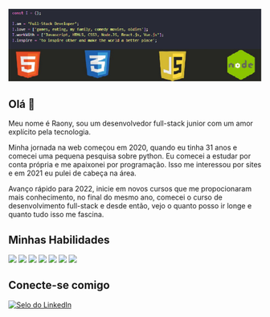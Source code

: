 
[![ Ynoar05 - Github Banner ](/assets/fundo-git.png)](https://www.linkedin.com/in/raony-clistenes-marques-da-silva-197a54102/)



##  Olá 👋

Meu nome é Raony, sou um desenvolvedor full-stack junior com um amor explícito pela tecnologia.

Minha jornada na web começou em 2020, quando eu tinha 31 anos e comecei uma pequena pesquisa sobre python. Eu comecei a estudar por conta própria e me apaixonei por programação. Isso me interessou por sites e em 2021 eu pulei de cabeça na área.

Avanço rápido para 2022, inicie em novos cursos que me propocionaram mais conhecimento, no final do mesmo ano, comecei o curso de desenvolvimento full-stack e desde então, vejo o quanto posso ir longe e quanto tudo isso me fascina.

##  Minhas Habilidades
![](https://img.shields.io/badge/HTML-239120?style=for-the-badge&logo=html5&logoColor=white)
![](https://img.shields.io/badge/CSS-239120?&style=for-the-badge&logo=css3&logoColor=white)
![](https://img.shields.io/badge/Node.js-43853D?style=for-the-badge&logo=node.js&logoColor=white)
![](https://img.shields.io/badge/TypeScript-007ACC?style=for-the-badge&logo=typescript&logoColor=white)
![](https://img.shields.io/badge/JavaScript-F7DF1E?style=for-the-badge&logo=javascript&logoColor=black)
![](https://img.shields.io/badge/React-20232A?style=for-the-badge&logo=react&logoColor=61DAFB)
![](https://img.shields.io/badge/PostgreSQL-316192?style=for-the-badge&logo=postgresql&logoColor=white)

##  Conecte-se comigo
[![ Selo do LinkedIn ](https://img.shields.io/badge/LinkedIn-Profile-informational?style=flat&logo=linkedin&logoColor=white&color=0D76A8)](https://www.linkedin.com/in/raony-clistenes-197a54102//-raony-clistenes/)
